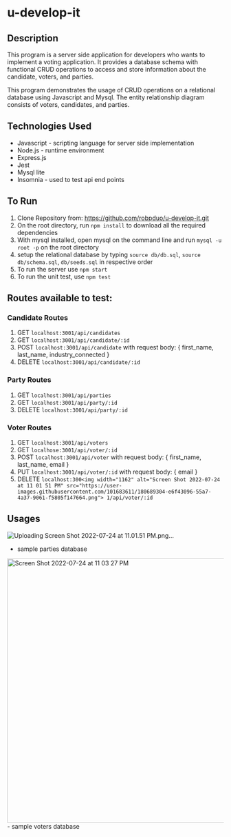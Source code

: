 # u-develop-it

## Description 
This program is a server side application for developers who wants to implement a voting application. It provides a database schema with functional CRUD operations to access and store information about the candidate, voters, and parties. 

This program demonstrates the usage of CRUD operations on a relational database using Javascript and Mysql. The entity relationship diagram consists of voters, candidates, and parties. 

## Technologies Used
- Javascript - scripting language for server side implementation
- Node.js - runtime environment
- Express.js
- Jest
- Mysql lite
- Insomnia - used to test api end points 

## To Run
1. Clone Repository from: https://github.com/robpduo/u-develop-it.git </br>
2. On the root directory, run `npm install` to download all the required dependencies
3. With mysql installed, open mysql on the command line and run `mysql -u root -p` on the root directory
4. setup the relational database by typing `source db/db.sql`, `source db/schema.sql`, `db/seeds.sql` in respective order
5. To run the server use `npm start`
6. To run the unit test, use `npm test`

## Routes available to test:
### Candidate Routes
1. GET `localhost:3001/api/candidates`
2. GET `localhost:3001/api/candidate/:id`
3. POST `localhost:3001/api/candidate` with request body: { first_name, last_name, industry_connected }
4. DELETE `localhost:3001/api/candidate/:id`

### Party Routes
1. GET `localhost:3001/api/parties`
2. GET `localhost:3001/api/party/:id`
3. DELETE `localhost:3001/api/party/:id`

### Voter Routes
1. GET `localhost:3001/api/voters`
2. GET `localhose:3001/api/voter/:id`
3. POST `localhost:3001/api/voter` with request body: { first_name, last_name, email }
4. PUT `localhost:3001/api/voter/:id` with request body: { email }
5. DELETE `localhost:300<img width="1162" alt="Screen Shot 2022-07-24 at 11 01 51 PM" src="https://user-images.githubusercontent.com/101683611/180689304-e6f43096-55a7-4a37-9061-f5805f147664.png">
1/api/voter/:id`

## Usages
![Uploading Screen Shot 2022-07-24 at 11.01.51 PM.png…]()
- sample parties database </br>

<img width="613" alt="Screen Shot 2022-07-24 at 11 03 27 PM" src="https://user-images.githubusercontent.com/101683611/180689737-1acfd232-5971-4734-8a44-2e0ad2ce28ba.png">
- sample voters database </br>





